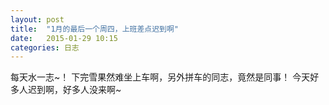 ```yaml
---
layout: post
title:  "1月的最后一个周四，上班差点迟到啊"
date:   2015-01-29 10:15
categories: 日志
---
```

每天水一志~！
下完雪果然难坐上车啊，另外拼车的同志，竟然是同事！
今天好多人迟到啊，好多人没来啊~